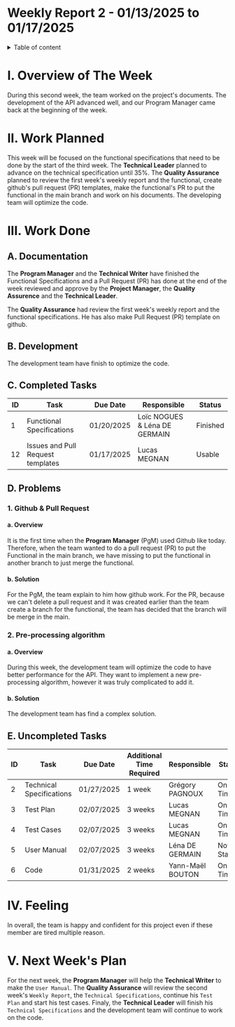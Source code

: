 # Weekly Report 2 - 01/13/2025 to 01/17/2025

<details> 

<summary> Table of content </summary>

- [Weekly Report 2 - 01/13/2025 to 01/17/2025](#weekly-report-2---01132025-to-01172025)
- [I. Overview of The Week](#i-overview-of-the-week)
- [II. Work Planned](#ii-work-planned)
- [III. Work Done](#iii-work-done)
  - [A. Documentation](#a-documentation)
  - [B. Development](#b-development)
  - [C. Completed Tasks](#c-completed-tasks)
  - [D. Problems](#d-problems)
    - [1. Github \& Pull Request](#1-github--pull-request)
      - [a. Overview](#a-overview)
      - [b. Solution](#b-solution)
    - [2. Pre-processing algorithm](#2-pre-processing-algorithm)
      - [a. Overview](#a-overview-1)
      - [b. Solution](#b-solution-1)
  - [E. Uncompleted Tasks](#e-uncompleted-tasks)
- [IV. Feeling](#iv-feeling)
- [V. Next Week's Plan](#v-next-weeks-plan)

</details>

# I. Overview of The Week

During this second week, the team worked on the project's documents. The development of the API advanced well, and our Program Manager came back at the beginning of the week. 

# II. Work Planned

This week will be focused on the functional specifications that need to be done by the start of the third week. The **Technical Leader** planned to advance on the technical specification until 35%. The **Quality Assurance** planned to review the first week's weekly report and the functional, create github's pull request (PR) templates, make the functional's PR to put the functional in the main branch and work on his documents. The developing team will optimize the code. 

# III. Work Done

## A. Documentation

The **Program Manager** and the **Technical Writer** have finished the Functional Specifications and a Pull Request (PR) has done at the end of the week reviewed and approve by the **Project Manager**, the **Quality Assurence** and the **Technical Leader**. 

The **Quality Assurance** had review the first week's weekly report and the functional specifications. He has also make Pull Request (PR) template on github.

## B. Development

The development team have finish to optimize the code.

## C. Completed Tasks

|ID|Task|Due Date|Responsible| Status|
|-|-|-|-|-|
|1| Functional Specifications | 01/20/2025 | Loïc NOGUES & Léna DE GERMAIN | Finished |
|12| Issues and Pull Request templates | 01/17/2025 | Lucas MEGNAN | Usable | 100%|

## D. Problems 

### 1. Github & Pull Request

#### a. Overview

It is the first time when the **Program Manager** (PgM) used Github like today. Therefore, when the team wanted to do a pull request (PR) to put the Functional in the main branch, we have missing to put the functional in another branch to just merge the functional.

#### b. Solution

For the PgM, the team explain to him how github work. For the PR, because we can't delete a pull request and it was created earlier than the team create a branch for the functional, the team has decided that the branch will be merge in the main.

### 2. Pre-processing algorithm

#### a. Overview

During this week, the development team will optimize the code to have better performance for the API. They want to implement a new pre-processing algorithm, however it was truly complicated to add it.

#### b. Solution

The development team has find a complex solution. 

## E. Uncompleted Tasks

|ID|Task|Due Date|Additional Time Required |Responsible| Status| Rate Completed |
|-|-|-|-|-|-|-|
|2| Technical Specifications | 01/27/2025 | 1 week | Grégory PAGNOUX  | On Time |45%|
|3| Test Plan | 02/07/2025 |  3 weeks | Lucas MEGNAN| On Time |35%|
|4| Test Cases | 02/07/2025 | 3 weeks | Lucas MEGNAN| On Time |15%|
|5| User Manual | 02/07/2025 | 3 weeks | Léna DE GERMAIN | Not Started |0%|
|6| Code | 01/31/2025  | 2 weeks | Yann-Maël BOUTON | On Time |50%|

# IV. Feeling

In overall, the team is happy and confident for this project even if these member are tired multiple reason.

# V. Next Week's Plan

For the next week, the **Program Manager** will help the **Technical Writer** to make the `User Manual`. The **Quality Assurance** will review the second week's `Weekly Report`, the `Technical Specifications`, continue his `Test Plan` and start his test cases. Finaly, the **Technical Leader** will finish his `Technical Specifications` and the development team will continue to work on the code.